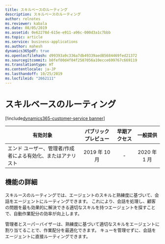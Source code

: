 ```yaml
---
title: スキルベースのルーティング
description: スキルベースのルーティング
author: relnotes
ms.reviewer: kabala
ms.date: 08/05/2019
ms.assetid: 0e62278d-615e-e911-a96c-000d3a1c7bbb
ms.topic: article
ms.service: business-applications
ms.author: mahesh
dynamics365pdf: true
ms.openlocfilehash: d99393a9c336a7db49339aed85684469fed21372
ms.sourcegitcommit: b0fef00d4f04f2507056a10ecce699767c669119
ms.translationtype: HT
ms.contentlocale: ja-JP
ms.lasthandoff: 10/25/2019
ms.locfileid: "2662111"
---
```

# <a name="skill-based-routing"></a>スキルベースのルーティング
[!include[dynamics365-customer-service banner](../includes/dynamics365-customer-service.md)]

| 有効対象    |  パブリック プレビュー | 早期アクセス | 一般提供 | 
| ---------- | :----------: |:----------: |:----------: |
|エンド ユーザー、管理者/作成者による有効化、またはアナリスト|2019 年 10 月|-| 2020 年 1 月|






## <a name="feature-details"></a>機能の詳細
<!--feature detail start -->
スキルースのルーティングでは、エージェントのスキルと熟練度に基づいて、会話をエージェントにルーティングできます。 これにより、会話を処理し、顧客の問題を最も効果的に解決できる適切なスキルを持つエージェントを探すことで、自動作業配分の効率が向上します。  

管理者とスーパーバイザーは、熟練度に基づいて適切なスキルをエージェントに割り当てることで、作業配分を最適化できます。 キューを管理せずに、会話をエージェントに直接ルーティングできます。
<!--feature detail end -->









